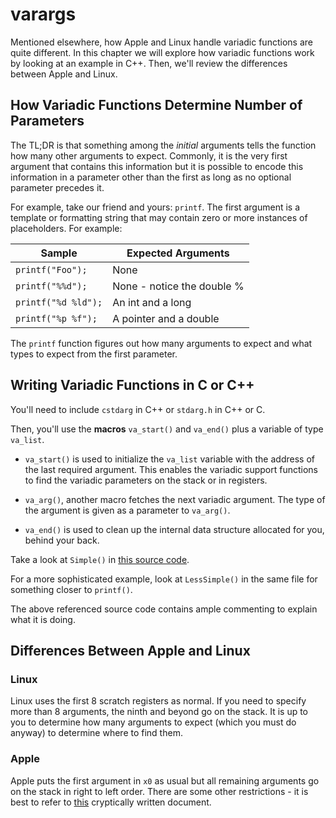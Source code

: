 # varargs

Mentioned elsewhere, how Apple and Linux handle variadic functions are
quite different. In this chapter we will explore how variadic functions
work by looking at an example in C++. Then, we'll review the differences
between Apple and Linux.

## How Variadic Functions Determine Number of Parameters

The TL;DR is that something among the *initial* arguments tells the
function how many other arguments to expect. Commonly, it is the very
first argument that contains this information but it is possible to
encode this information in a parameter other than the first as long as
no optional parameter precedes it.

For example, take our friend and yours: `printf`. The first argument is
a template or formatting string that may contain zero or more instances
of placeholders. For example:

| Sample | Expected Arguments |
| ------ | ------------------ |
| `printf("Foo");` | None |
| `printf("%%d");` | None - notice the double % |
| `printf("%d %ld");` | An int and a long |
| `printf("%p %f");` | A pointer and a double |

The `printf` function figures out how many arguments to expect and what
types to expect from the first parameter.

## Writing Variadic Functions in C or C++

You'll need to include `cstdarg` in C++ or `stdarg.h` in C++ or C.

Then, you'll use the **macros** `va_start()` and `va_end()` plus a
variable of type `va_list`.

* `va_start()` is used to initialize the `va_list` variable with the
address of the last required argument. This enables the variadic support
functions to find the variadic parameters on the stack or in registers.

* `va_arg()`, another macro fetches the next variadic argument. The type
of the argument is given as a parameter to `va_arg()`.

* `va_end()` is used to clean up the internal data structure allocated
for you, behind your back.

Take a look at `Simple()` in [this source code](./main.cpp).

For a more sophisticated example, look at `LessSimple()` in the same
file for something closer to `printf()`.

The above referenced source code contains ample commenting to explain
what it is doing.

## Differences Between Apple and Linux

### Linux

Linux uses the first 8 scratch registers as normal. If you need to
specify more than 8 arguments, the ninth and beyond go on the stack. It
is up to you to determine how many arguments to expect (which you must
do anyway) to determine where to find them.

### Apple

Apple puts the first argument in `x0` as usual but all remaining
arguments go on the stack in right to left order. There are some
other restrictions - it is best to refer to [this](https://developer.apple.com/documentation/xcode/writing-arm64-code-for-apple-platforms
) cryptically written document.
